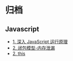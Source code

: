 # 归档

## Javascript

- [1. 深入 JavaScript 运行原理](/frontend/javascript/01_deep-run.html)
- [2. 闭包模型-内存泄漏](/frontend/javascript/02_closure.html)
- [2. this](/frontend/javascript/03_this.html)
